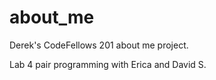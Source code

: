 # about_me
Derek's CodeFellows 201 about me project.  

Lab 4 pair programming with Erica and David S.
